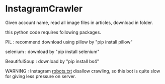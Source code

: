 # InstagramCrawler
Given account name, read all image files in articles, download in folder.



this python code requires following packages.

PIL : recommend download using pillow by "pip install pillow"

selenium : download by "pip install selenium"

BeautifulSoup : download by "pip install bs4"

WARNING : Instagram [robots.txt](www.instagram.com/robots.txt) disallow crawling, so this bot is quite slow for giving less pressure on server.
